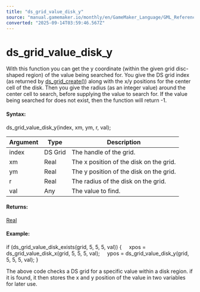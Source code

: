 ```yaml
---
title: "ds_grid_value_disk_y"
source: "manual.gamemaker.io/monthly/en/GameMaker_Language/GML_Reference/Data_Structures/DS_Grids/ds_grid_value_disk_y.htm"
converted: "2025-09-14T03:59:46.567Z"
---
```


# ds\_grid\_value\_disk\_y

With this function you can get the y coordinate (within the given grid disc-shaped region) of the value being searched for. You give the DS grid index (as returned by [ds\_grid\_create()](ds_grid_create.md)) along with the x/y positions for the center cell of the disk. Then you give the radius (as an integer value) around the center cell to search, before supplying the value to search for. If the value being searched for does not exist, then the function will return -1.

#### Syntax:

ds\_grid\_value\_disk\_y(index, xm, ym, r, val);

| Argument | Type | Description |
| --- | --- | --- |
| index | DS Grid | The handle of the grid. |
| xm | Real | The x position of the disk on the grid. |
| ym | Real | The y position of the disk on the grid. |
| r | Real | The radius of the disk on the grid. |
| val | Any | The value to find. |

#### Returns:

[Real](../../../../../../../GameMaker_Language/GML_Overview/Data_Types.md)

#### Example:

if (ds\_grid\_value\_disk\_exists(grid, 5, 5, 5, val))
{
    xpos = ds\_grid\_value\_disk\_x(grid, 5, 5, 5, val);
    ypos = ds\_grid\_value\_disk\_y(grid, 5, 5, 5, val);
}

The above code checks a DS grid for a specific value within a disk region. if it is found, it then stores the x and y position of the value in two variables for later use.
